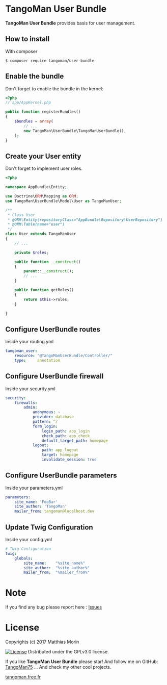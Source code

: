 TangoMan User Bundle
====================

**TangoMan User Bundle** provides basis for user management.


How to install
--------------

With composer

```console
$ composer require tangoman/user-bundle
```


Enable the bundle
-----------------

Don't forget to enable the bundle in the kernel:

```php
<?php
// app/AppKernel.php

public function registerBundles()
{
    $bundles = array(
        // ...
        new TangoMan\UserBundle\TangoManUserBundle(),
    );
}
```


Create your User entity
-----------------------

Don't forget to implement user roles.

```php
<?php

namespace AppBundle\Entity;

use Doctrine\ORM\Mapping as ORM;
use TangoMan\UserBundle\Model\User as TangoManUser;

/**
 * Class User
 * @ORM\Entity(repositoryClass="AppBundle\Repository\UserRepository")
 * @ORM\Table(name="user")
 */
class User extends TangoManUser
{
    // ...

    private $roles;

    public function __construct()
    {
        parent::__construct();
        // ...
    }

    public function getRoles()
    {
        return $this->roles;
    }

}
```


Configure UserBundle routes
---------------------------

Inside your routing.yml

```yaml
tangoman_user:
    resource: "@TangoManUserBundle/Controller/"
    type:     annotation
```


Configure UserBundle firewall
-----------------------------

Inside your security.yml

```yaml
security:
    firewalls:
        admin:
            anonymous: ~
            provider: database
            pattern: ^/
            form_login:
                login_path: app_login
                check_path: app_check
                default_target_path: homepage
            logout:
                path: app_logout
                target: homepage
                invalidate_session: true
```


Configure UserBundle parameters
-------------------------------

Inside your parameters.yml

```yaml
parameters:
    site_name: 'FooBar'
    site_author: 'TangoMan'
    mailer_from: tangoman@localhost.dev
```


Update Twig Configuration
-------------------------

Inside your config.yml

```yaml
# Twig Configuration
twig:
    globals:
        site_name:    "%site_name%"
        site_author:  "%site_author%"
        mailer_from:  "%mailer_from%"
```

Note
====

If you find any bug please report here : [Issues](https://github.com/TangoMan75/RepositoryHelper/issues/new)

License
=======

Copyrights (c) 2017 Matthias Morin

[![License][license-GPL]][license-url]
Distributed under the GPLv3.0 license.

If you like **TangoMan User Bundle** please star!
And follow me on GitHub: [TangoMan75](https://github.com/TangoMan75)
... And check my other cool projects.

[tangoman.free.fr](http://tangoman.free.fr)

[license-GPL]: https://img.shields.io/badge/Licence-GPLv3.0-green.svg
[license-MIT]: https://img.shields.io/badge/Licence-MIT-green.svg
[license-url]: LICENSE
